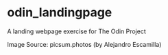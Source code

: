 # odin_landingpage

A landing webpage exercise for The Odin Project

Image Source: picsum.photos (by Alejandro Escamilla)